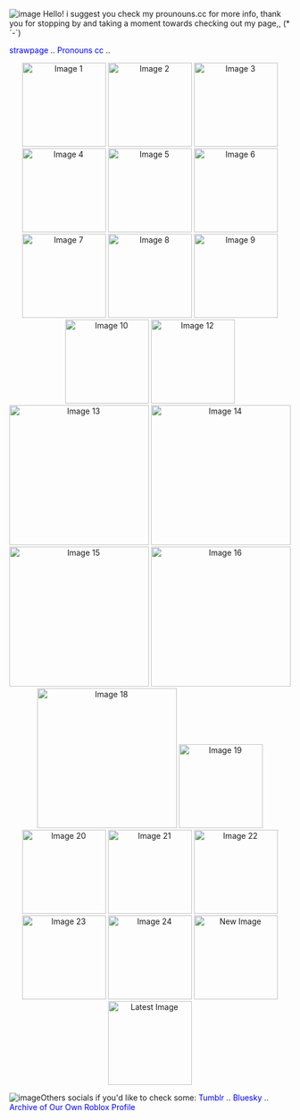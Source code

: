 

![image](https://github.com/user-attachments/assets/4b444ea4-2aab-4153-a51b-7b7437b606f5) Hello! i suggest you check my prounouns.cc for more info, thank you for stopping by and taking a moment towards checking out my page,, (*´-`)

<a
href="https://imonthevergeoflosingit.straw.page" style="color: blue; text-decoration: none;">strawpage</a> ..
<a href="https://pronouns.cc/@circlewithamole" style="color: blue; text-decoration: none;">Pronouns cc</a> .. 


<div align="center">
  <img src="https://github.com/user-attachments/assets/8ad5063a-cffa-43a9-8a27-985eb8262c2b" alt="Image 1" width="150">
  <img src="https://github.com/user-attachments/assets/2a791039-287c-4947-a4fa-0629f474ef3f" alt="Image 2" width="150">
  <img src="https://github.com/user-attachments/assets/e78a5f73-1a9a-4e3b-a88a-bf1a369406f8" alt="Image 3" width="150">
  <img src="https://github.com/user-attachments/assets/8814924f-ebe2-4a8a-ae08-e6defe74aa25" alt="Image 4" width="150">
  <img src="https://github.com/user-attachments/assets/0692c4f2-7b45-4a6a-a3bd-61980ba70e88" alt="Image 5" width="150">
  <img src="https://github.com/user-attachments/assets/9b35fe75-6106-4f66-9a31-58407537f1dd" alt="Image 6" width="150">
  <img src="https://github.com/user-attachments/assets/45b0cc0c-a073-42d6-a866-c63740d32579" alt="Image 7" width="150">
  <img src="https://github.com/user-attachments/assets/ad5924ba-9086-4d60-8dbf-58e663f9632d" alt="Image 8" width="150">
  <img src="https://github.com/user-attachments/assets/34693935-563b-437c-9dbf-5cad348f302f" alt="Image 9" width="150">
  <img src="https://github.com/user-attachments/assets/2f5a8408-41e8-46e2-aed9-b0475cbd9c28" alt="Image 10" width="150">

  <img src="https://github.com/user-attachments/assets/b95fd07a-dc1e-48a6-8073-b4e6568480c2" alt="Image 12" width="150">
  <img src="https://github.com/user-attachments/assets/920d0db1-7f86-46f7-a7f4-04ced5e067b9" alt="Image 13" width="250">
  <img src="https://github.com/user-attachments/assets/95a39d68-51b5-44be-8685-41ebc181ad3f" alt="Image 14" width="250">
  <img src="https://github.com/user-attachments/assets/8f57b5e3-7e25-4c1f-add4-25758c8f3585" alt="Image 15" width="250">
  <img src="https://github.com/user-attachments/assets/f4c35449-8b79-4489-b131-a94a8935eb79" alt="Image 16" width="250">

  <img src="https://github.com/user-attachments/assets/27fd6bcf-cf9f-4de5-9fda-d94ce11b5fd3" alt="Image 18" width="250">
  <img src="https://github.com/user-attachments/assets/a8e12b6d-ee0e-4128-94d3-e116d60665c3" alt="Image 19" width="150">
  <img src="https://github.com/user-attachments/assets/d2b44c1c-4ff1-402d-b40e-8357c8eadf40" alt="Image 20" width="150">
  <img src="https://github.com/user-attachments/assets/4a5704c9-f03f-4284-9e3e-e3d4343f0032" alt="Image 21" width="150">
  <img src="https://github.com/user-attachments/assets/af278fd4-e3e6-411c-b6b1-2f01c1b068f5" alt="Image 22" width="150">
  <img src="https://github.com/user-attachments/assets/c7b453d5-5df4-45a3-b468-43828523216d" alt="Image 23" width="150">
  <img src="https://github.com/user-attachments/assets/9b020b2e-2045-4ca8-a7e6-5c14fc0c7e89" alt="Image 24" width="150">
 <img src="https://github.com/user-attachments/assets/7c91fb6b-29f2-4f97-a92c-8d2c972775f1" alt="New Image" width="150">
 <img src="https://github.com/user-attachments/assets/5ae950ff-e3bc-4d22-af5c-2f0bd9aee9cd" alt="Latest Image" width="150">
</div>

![image](https://github.com/user-attachments/assets/4b444ea4-2aab-4153-a51b-7b7437b606f5)Others socials if you'd like to check some: 
<a href="https://www.tumblr.com/blog/circlewithamole" style="color: blue; text-decoration: none;">Tumblr</a> ..
<a href="https://bsky.app/profile/circlewithamole.bsky.social" style="color: blue; text-decoration: none;">Bluesky</a> ..
<a 
href="https://archiveofourown.org/users/circlewithamole" style="color: blue; text-decoration: none;">Archive of Our Own</a>
<a
href="https://www.roblox.com/users/1715948456/profile" style="color: blue; text-decoration: none;">Roblox Profile</a> 
<div align="center">

